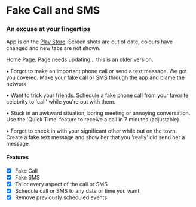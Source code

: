 # Fake Call and SMS

### An excuse at your fingertips


App is on the [Play Store](https://play.google.com/store/apps/details?id=me.carc.fakecallandsms_mvp). Screen shots are out of date, colours have changed and new tabs are not shown.

[Home Page](https://carcmedev.github.io/moustache). Page needs updating... this is an older version.


• Forgot to make an important phone call or send a text message. We got you covered. Make your fake call or SMS through the app and blame the network

• Want to trick your friends. Schedule a fake phone call from your favorite celebrity to 'call' while you're out with them.

• Stuck in an awkward situation, boring meeting or annoying conversation. Use the 'Quick Time' feature to receive a call in 7 minutes (adjustable)

• Forgot to check in with your significant other while out on the town. Create a fake text message and show her that you 'really' did send her a message.

#### Features
- [x] Fake Call
- [x] Fake SMS
- [x] Tailor every aspect of the call or SMS
- [x] Schedule call or SMS to any date or time you want
- [x] Remove previously scheduled events
